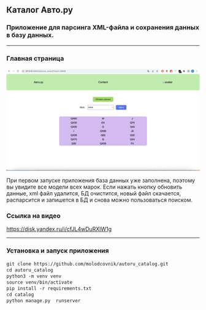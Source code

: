 ## Каталог Авто.ру

### Приложение для парсинга XML-файла и сохранения данных в базу данных.

____
### Главная страница


![main-page](./catalog/media/mainpage.png)

При первом запуске приложения база данных уже заполнена, поэтому вы увидите все модели всех марок. Если нажать кнопку обновить данные, 
xml файл удалится, БД очистится, новый файл скачается, распарсится и запишется в БД и снова можно пользоваться поиском.

### Ссылка на видео

https://disk.yandex.ru/i/cfJL4wDuRXlW1g

____

### Установка и запуск приложения


```
git clone https://github.com/molodcovnik/autoru_catalog.git
cd autoru_catalog
python3 -m venv venv
source venv/bin/activate
pip install -r requirements.txt
cd catalog
python manage.py  runserver

```
